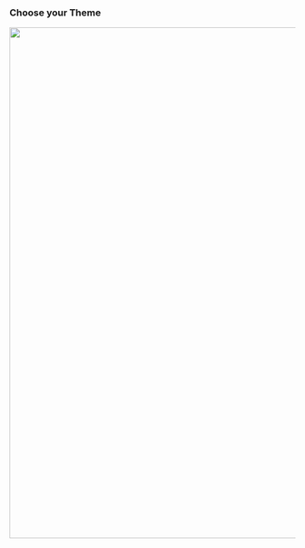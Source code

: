 ### Choose your Theme

<center>
<div align="center">
<img src="https://i.imgur.com/8TJGMts.jpg" width="697" height="901" />
</center>
</center>
